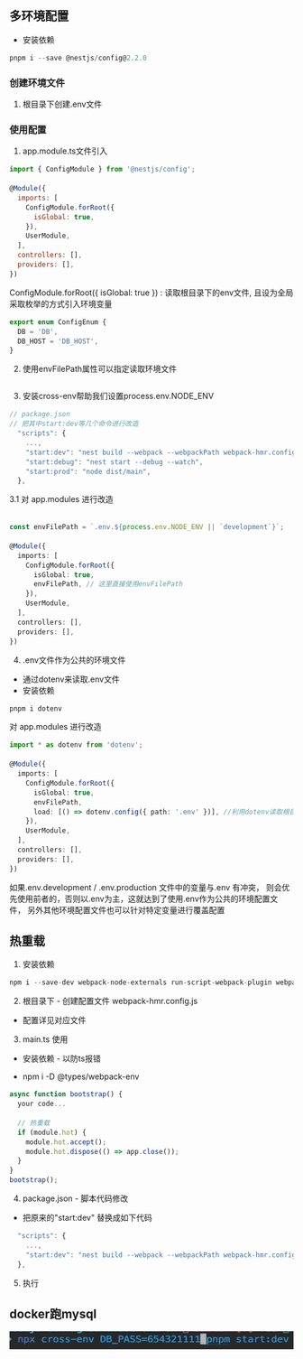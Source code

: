 ## 多环境配置
* 安装依赖
```js
pnpm i --save @nestjs/config@2.2.0
```
### 创建环境文件
1. 根目录下创建.env文件


### 使用配置
1. app.module.ts文件引入
```js
import { ConfigModule } from '@nestjs/config';

@Module({
  imports: [
    ConfigModule.forRoot({
      isGlobal: true,
    }),
    UserModule,
  ],
  controllers: [],
  providers: [],
})

```
ConfigModule.forRoot({ isGlobal: true }) : 读取根目录下的env文件, 且设为全局
采取枚举的方式引入环境变量
```ts
export enum ConfigEnum {
  DB = 'DB',
  DB_HOST = 'DB_HOST',
}

```

2. 使用envFilePath属性可以指定读取环境文件
```ts


```

3. 安装cross-env帮助我们设置process.env.NODE_ENV
```ts
// package.json
// 把其中start:dev等几个命令进行改造
  "scripts": {
    ...,
    "start:dev": "nest build --webpack --webpackPath webpack-hmr.config.js --watch",
    "start:debug": "nest start --debug --watch",
    "start:prod": "node dist/main",
  },

```
3.1 对 app.modules 进行改造
```ts

const envFilePath = `.env.${process.env.NODE_ENV || `development`}`;

@Module({
  imports: [
    ConfigModule.forRoot({
      isGlobal: true,
      envFilePath, // 这里直接使用envFilePath
    }),
    UserModule,
  ],
  controllers: [],
  providers: [],
})

```

4. .env文件作为公共的环境文件
* 通过dotenv来读取.env文件
* 安装依赖
```js
pnpm i dotenv
```

对 app.modules 进行改造
```ts
import * as dotenv from 'dotenv';

@Module({
  imports: [
    ConfigModule.forRoot({
      isGlobal: true,
      envFilePath,
      load: [() => dotenv.config({ path: '.env' })], //利用dotenv读取根目录的下.env文件
    }),
    UserModule,
  ],
  controllers: [],
  providers: [],
})

```

如果.env.development / .env.production 文件中的变量与.env 有冲突，
则会优先使用前者的，否则以.env为主，这就达到了使用.env作为公共的环境配置文件，
另外其他环境配置文件也可以针对特定变量进行覆盖配置

## 热重载
1. 安装依赖
```js
npm i --save-dev webpack-node-externals run-script-webpack-plugin webpack
```
2. 根目录下 - 创建配置文件
webpack-hmr.config.js
* 配置详见对应文件

3. main.ts 使用
* 安装依赖 - 以防ts报错
- npm i -D @types/webpack-env
```js
async function bootstrap() {
  your code...

  // 热重载
  if (module.hot) {
    module.hot.accept();
    module.hot.dispose(() => app.close());
  }
}
bootstrap();

```

4. package.json - 脚本代码修改
* 把原来的"start:dev" 替换成如下代码
```js
  "scripts": {
    ...,
    "start:dev": "nest build --webpack --webpackPath webpack-hmr.config.js --watch"
  },
```

5. 执行




## docker跑mysql
![Alt text](image.png)
